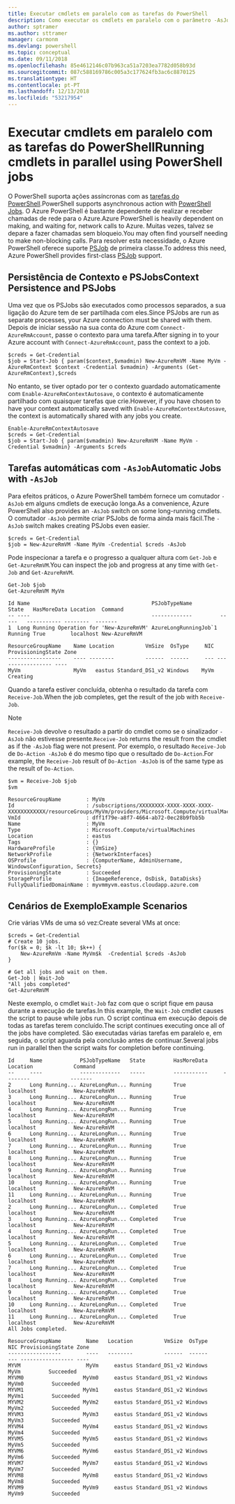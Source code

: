 ```yaml
---
title: Executar cmdlets em paralelo com as tarefas do PowerShell
description: Como executar os cmdlets em paralelo com o parâmetro -AsJob.
author: sptramer
ms.author: sttramer
manager: carmonm
ms.devlang: powershell
ms.topic: conceptual
ms.date: 09/11/2018
ms.openlocfilehash: 85e4612146c07b963ca51a7203ea7782d058b93d
ms.sourcegitcommit: 087c588169786c005a3c177624fb3ac6c8870125
ms.translationtype: HT
ms.contentlocale: pt-PT
ms.lasthandoff: 12/13/2018
ms.locfileid: "53217954"
---
```

# <a name="running-cmdlets-in-parallel-using-powershell-jobs"></a><span data-ttu-id="8aa66-103">Executar cmdlets em paralelo com as tarefas do PowerShell</span><span class="sxs-lookup"><span data-stu-id="8aa66-103">Running cmdlets in parallel using PowerShell jobs</span></span>

<span data-ttu-id="8aa66-104">O PowerShell suporta ações assíncronas com as [tarefas do PowerShell](/powershell/module/microsoft.powershell.core/about/about_jobs).</span><span class="sxs-lookup"><span data-stu-id="8aa66-104">PowerShell supports asynchronous action with [PowerShell Jobs](/powershell/module/microsoft.powershell.core/about/about_jobs).</span></span>
<span data-ttu-id="8aa66-105">O Azure PowerShell é bastante dependente de realizar e receber chamadas de rede para o Azure.</span><span class="sxs-lookup"><span data-stu-id="8aa66-105">Azure PowerShell is heavily dependent on making, and waiting for, network calls to Azure.</span></span> <span data-ttu-id="8aa66-106">Muitas vezes, talvez se depare a fazer chamadas sem bloqueio.</span><span class="sxs-lookup"><span data-stu-id="8aa66-106">You may often find yourself needing to make non-blocking calls.</span></span> <span data-ttu-id="8aa66-107">Para resolver esta necessidade, o Azure PowerShell oferece suporte [PSJob](/powershell/module/microsoft.powershell.core/about/about_jobs) de primeira classe.</span><span class="sxs-lookup"><span data-stu-id="8aa66-107">To address this need, Azure PowerShell provides first-class [PSJob](/powershell/module/microsoft.powershell.core/about/about_jobs) support.</span></span>

## <a name="context-persistence-and-psjobs"></a><span data-ttu-id="8aa66-108">Persistência de Contexto e PSJobs</span><span class="sxs-lookup"><span data-stu-id="8aa66-108">Context Persistence and PSJobs</span></span>

<span data-ttu-id="8aa66-109">Uma vez que os PSJobs são executados como processos separados, a sua ligação do Azure tem de ser partilhada com eles.</span><span class="sxs-lookup"><span data-stu-id="8aa66-109">Since PSJobs are run as separate processes, your Azure connection must be shared with them.</span></span> <span data-ttu-id="8aa66-110">Depois de iniciar sessão na sua conta do Azure com `Connect-AzureRmAccount`, passe o contexto para uma tarefa.</span><span class="sxs-lookup"><span data-stu-id="8aa66-110">After signing in to your Azure account with `Connect-AzureRmAccount`, pass the context to a job.</span></span>

```azurepowershell-interactive
$creds = Get-Credential
$job = Start-Job { param($context,$vmadmin) New-AzureRmVM -Name MyVm -AzureRmContext $context -Credential $vmadmin} -Arguments (Get-AzureRmContext),$creds
```

<span data-ttu-id="8aa66-111">No entanto, se tiver optado por ter o contexto guardado automaticamente com `Enable-AzureRmContextAutosave`, o contexto é automaticamente partilhado com quaisquer tarefas que crie.</span><span class="sxs-lookup"><span data-stu-id="8aa66-111">However, if you have chosen to have your context automatically saved with `Enable-AzureRmContextAutosave`, the context is automatically shared with any jobs you create.</span></span>

```azurepowershell-interactive
Enable-AzureRmContextAutosave
$creds = Get-Credential
$job = Start-Job { param($vmadmin) New-AzureRmVM -Name MyVm -Credential $vmadmin} -Arguments $creds
```

## <a name="automatic-jobs-with--asjob"></a><span data-ttu-id="8aa66-112">Tarefas automáticas com `-AsJob`</span><span class="sxs-lookup"><span data-stu-id="8aa66-112">Automatic Jobs with `-AsJob`</span></span>

<span data-ttu-id="8aa66-113">Para efeitos práticos, o Azure PowerShell também fornece um comutador `-AsJob` em alguns cmdlets de execução longa.</span><span class="sxs-lookup"><span data-stu-id="8aa66-113">As a convenience, Azure PowerShell also provides an `-AsJob` switch on some long-running cmdlets.</span></span>
<span data-ttu-id="8aa66-114">O comutador `-AsJob` permite criar PSJobs de forma ainda mais fácil.</span><span class="sxs-lookup"><span data-stu-id="8aa66-114">The `-AsJob` switch makes creating PSJobs even easier.</span></span>

```azurepowershell-interactive
$creds = Get-Credential
$job = New-AzureRmVM -Name MyVm -Credential $creds -AsJob
```

<span data-ttu-id="8aa66-115">Pode inspecionar a tarefa e o progresso a qualquer altura com `Get-Job` e `Get-AzureRmVM`.</span><span class="sxs-lookup"><span data-stu-id="8aa66-115">You can inspect the job and progress at any time with `Get-Job` and `Get-AzureRmVM`.</span></span>

```azurepowershell-interactive
Get-Job $job
Get-AzureRmVM MyVm
```

```output
Id Name                                       PSJobTypeName         State   HasMoreData Location  Command
-- ----                                       -------------         -----   ----------- --------  -------
1  Long Running Operation for 'New-AzureRmVM' AzureLongRunningJob`1 Running True        localhost New-AzureRmVM

ResourceGroupName    Name Location          VmSize  OsType     NIC ProvisioningState Zone
-----------------    ---- --------          ------  ------     --- ----------------- ----
MyVm                 MyVm   eastus Standard_DS1_v2 Windows    MyVm          Creating
```

<span data-ttu-id="8aa66-116">Quando a tarefa estiver concluída, obtenha o resultado da tarefa com `Receive-Job`.</span><span class="sxs-lookup"><span data-stu-id="8aa66-116">When the job completes, get the result of the job with `Receive-Job`.</span></span>

> [!NOTE]
> <span data-ttu-id="8aa66-117">`Receive-Job` devolve o resultado a partir do cmdlet como se o sinalizador `-AsJob` não estivesse presente.</span><span class="sxs-lookup"><span data-stu-id="8aa66-117">`Receive-Job` returns the result from the cmdlet as if the `-AsJob` flag were not present.</span></span>
> <span data-ttu-id="8aa66-118">Por exemplo, o resultado `Receive-Job` de `Do-Action -AsJob` é do mesmo tipo que o resultado de `Do-Action`.</span><span class="sxs-lookup"><span data-stu-id="8aa66-118">For example, the `Receive-Job` result of `Do-Action -AsJob` is of the same type as the result of `Do-Action`.</span></span>

```azurepowershell-interactive
$vm = Receive-Job $job
$vm
```

```output
ResourceGroupName        : MyVm
Id                       : /subscriptions/XXXXXXXX-XXXX-XXXX-XXXX-XXXXXXXXXXXX/resourceGroups/MyVm/providers/Microsoft.Compute/virtualMachines/MyVm
VmId                     : dff1f79e-a8f7-4664-ab72-0ec28b9fbb5b
Name                     : MyVm
Type                     : Microsoft.Compute/virtualMachines
Location                 : eastus
Tags                     : {}
HardwareProfile          : {VmSize}
NetworkProfile           : {NetworkInterfaces}
OSProfile                : {ComputerName, AdminUsername, WindowsConfiguration, Secrets}
ProvisioningState        : Succeeded
StorageProfile           : {ImageReference, OsDisk, DataDisks}
FullyQualifiedDomainName : myvmmyvm.eastus.cloudapp.azure.com
```

## <a name="example-scenarios"></a><span data-ttu-id="8aa66-119">Cenários de Exemplo</span><span class="sxs-lookup"><span data-stu-id="8aa66-119">Example Scenarios</span></span>

<span data-ttu-id="8aa66-120">Crie várias VMs de uma só vez:</span><span class="sxs-lookup"><span data-stu-id="8aa66-120">Create several VMs at once:</span></span>

```azurepowershell-interactive
$creds = Get-Credential
# Create 10 jobs.
for($k = 0; $k -lt 10; $k++) {
    New-AzureRmVm -Name MyVm$k  -Credential $creds -AsJob
}

# Get all jobs and wait on them.
Get-Job | Wait-Job
"All jobs completed"
Get-AzureRmVM
```

<span data-ttu-id="8aa66-121">Neste exemplo, o cmdlet `Wait-Job` faz com que o script fique em pausa durante a execução de tarefas.</span><span class="sxs-lookup"><span data-stu-id="8aa66-121">In this example, the `Wait-Job` cmdlet causes the script to pause while jobs run.</span></span> <span data-ttu-id="8aa66-122">O script continua em execução depois de todas as tarefas terem concluído.</span><span class="sxs-lookup"><span data-stu-id="8aa66-122">The script continues executing once all of the jobs have completed.</span></span> <span data-ttu-id="8aa66-123">São executadas várias tarefas em paralelo e, em seguida, o script aguarda pela conclusão antes de continuar.</span><span class="sxs-lookup"><span data-stu-id="8aa66-123">Several jobs run in parallel then the script waits for completion before continuing.</span></span>

```output
Id     Name            PSJobTypeName   State         HasMoreData     Location             Command
--     ----            -------------   -----         -----------     --------             -------
2      Long Running... AzureLongRun... Running       True            localhost            New-AzureRmVM
3      Long Running... AzureLongRun... Running       True            localhost            New-AzureRmVM
4      Long Running... AzureLongRun... Running       True            localhost            New-AzureRmVM
5      Long Running... AzureLongRun... Running       True            localhost            New-AzureRmVM
6      Long Running... AzureLongRun... Running       True            localhost            New-AzureRmVM
7      Long Running... AzureLongRun... Running       True            localhost            New-AzureRmVM
8      Long Running... AzureLongRun... Running       True            localhost            New-AzureRmVM
9      Long Running... AzureLongRun... Running       True            localhost            New-AzureRmVM
10     Long Running... AzureLongRun... Running       True            localhost            New-AzureRmVM
11     Long Running... AzureLongRun... Running       True            localhost            New-AzureRmVM
2      Long Running... AzureLongRun... Completed     True            localhost            New-AzureRmVM
3      Long Running... AzureLongRun... Completed     True            localhost            New-AzureRmVM
4      Long Running... AzureLongRun... Completed     True            localhost            New-AzureRmVM
5      Long Running... AzureLongRun... Completed     True            localhost            New-AzureRmVM
6      Long Running... AzureLongRun... Completed     True            localhost            New-AzureRmVM
7      Long Running... AzureLongRun... Completed     True            localhost            New-AzureRmVM
8      Long Running... AzureLongRun... Completed     True            localhost            New-AzureRmVM
9      Long Running... AzureLongRun... Completed     True            localhost            New-AzureRmVM
10     Long Running... AzureLongRun... Completed     True            localhost            New-AzureRmVM
11     Long Running... AzureLongRun... Completed     True            localhost            New-AzureRmVM
All Jobs completed.

ResourceGroupName        Name   Location          VmSize  OsType           NIC ProvisioningState Zone
-----------------        ----   --------          ------  ------           --- ----------------- ----
MYVM                     MyVm     eastus Standard_DS1_v2 Windows          MyVm         Succeeded
MYVM0                   MyVm0     eastus Standard_DS1_v2 Windows         MyVm0         Succeeded
MYVM1                   MyVm1     eastus Standard_DS1_v2 Windows         MyVm1         Succeeded
MYVM2                   MyVm2     eastus Standard_DS1_v2 Windows         MyVm2         Succeeded
MYVM3                   MyVm3     eastus Standard_DS1_v2 Windows         MyVm3         Succeeded
MYVM4                   MyVm4     eastus Standard_DS1_v2 Windows         MyVm4         Succeeded
MYVM5                   MyVm5     eastus Standard_DS1_v2 Windows         MyVm5         Succeeded
MYVM6                   MyVm6     eastus Standard_DS1_v2 Windows         MyVm6         Succeeded
MYVM7                   MyVm7     eastus Standard_DS1_v2 Windows         MyVm7         Succeeded
MYVM8                   MyVm8     eastus Standard_DS1_v2 Windows         MyVm8         Succeeded
MYVM9                   MyVm9     eastus Standard_DS1_v2 Windows         MyVm9         Succeeded
```
